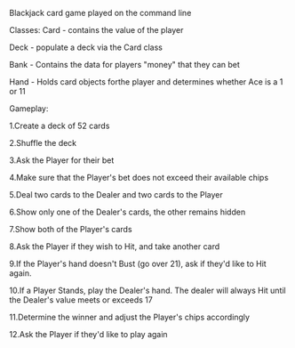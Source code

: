 Blackjack card game played on the command line

Classes:
Card - contains the value of the player

Deck - populate a deck via the Card class

Bank - Contains the data for players "money" that they can bet

Hand - Holds card objects forthe player and determines whether Ace is a 1 or 11


Gameplay:

1.Create a deck of 52 cards  

2.Shuffle the deck

3.Ask the Player for their bet

4.Make sure that the Player's bet does not exceed their available chips

5.Deal two cards to the Dealer and two cards to the Player

6.Show only one of the Dealer's cards, the other remains hidden

7.Show both of the Player's cards

8.Ask the Player if they wish to Hit, and take another card

9.If the Player's hand doesn't Bust (go over 21), ask if they'd like to Hit again.

10.If a Player Stands, play the Dealer's hand. The dealer will always Hit until the Dealer's value meets or exceeds 17

11.Determine the winner and adjust the Player's chips accordingly

12.Ask the Player if they'd like to play again
